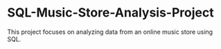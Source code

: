 # SQL-Music-Store-Analysis-Project

This project focuses on analyzing data from an online music store using SQL.
